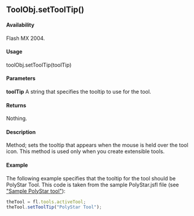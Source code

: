 ## ToolObj.setToolTip()

#### Availability

Flash MX 2004.

#### Usage

toolObj.setToolTip(toolTip)

#### Parameters

**toolTip** A string that specifies the tooltip to use for the tool.

#### Returns

Nothing.

#### Description

Method; sets the tooltip that appears when the mouse is held over the tool icon. This method is used only when you create extensible tools.

#### Example

The following example specifies that the tooltip for the tool should be PolyStar Tool. This code is taken from the sample PolyStar.jsfl file (see[ "Sample PolyStar tool"](../Introduction/Sample_implementations.md#sample-polyStar-tool)):

```javascript
theTool = fl.tools.activeTool;
theTool.setToolTip("PolyStar Tool");

```